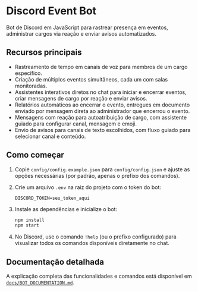 # Discord Event Bot

Bot de Discord em JavaScript para rastrear presença em eventos, administrar cargos via reação e enviar avisos automatizados.

## Recursos principais

- Rastreamento de tempo em canais de voz para membros de um cargo específico.
- Criação de múltiplos eventos simultâneos, cada um com salas monitoradas.
- Assistentes interativos diretos no chat para iniciar e encerrar eventos, criar mensagens de cargo por reação e enviar avisos.
- Relatórios automáticos ao encerrar o evento, entregues em documento enviado por mensagem direta ao administrador que encerrou o evento.
- Mensagens com reação para autoatribuição de cargo, com assistente guiado para configurar canal, mensagem e emoji.
- Envio de avisos para canais de texto escolhidos, com fluxo guiado para selecionar canal e conteúdo.

## Como começar

1. Copie `config/config.example.json` para `config/config.json` e ajuste as opções necessárias (por padrão, apenas o prefixo dos comandos).
2. Crie um arquivo `.env` na raiz do projeto com o token do bot:

   ```env
   DISCORD_TOKEN=seu_token_aqui
   ```
3. Instale as dependências e inicialize o bot:

   ```bash
   npm install
   npm start
   ```

4. No Discord, use o comando `!help` (ou o prefixo configurado) para visualizar todos os comandos disponíveis diretamente no chat.

## Documentação detalhada

A explicação completa das funcionalidades e comandos está disponível em [`docs/BOT_DOCUMENTATION.md`](docs/BOT_DOCUMENTATION.md).
